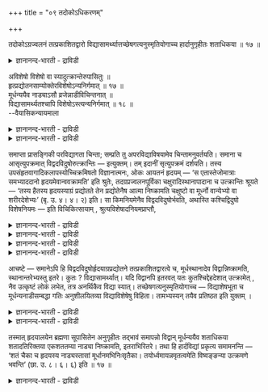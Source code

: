 +++
title = "०९ तदोकोऽधिकरणम्"

+++

तदोकोऽग्रज्वलनं तत्प्रकाशितद्वारो
विद्यासामर्थ्यात्तच्छेषगत्यनुस्मृतियोगाच्च हार्दानुगृहीतः शताधिकया ॥ १७
॥  
<details><summary>ज्ञानानन्द-भारती - द्राविडी</summary>

तदोगोक्रज्वलनम् तत्प्रगासिदत्वारो वित्यासामर्त्यात्तच्चे षगत्यनुस्म्रुदि
योगाच्च हार्दाऩुक्रुहीद: सदादिगया ॥ १७ ॥
</details>

अविशेषो विशेषो वा स्यादुत्क्रान्तेरुपासितुः ॥  
हृत्प्रद्योतनसाम्योक्तेरविशेषोऽन्यनिर्गमात् ॥ १७ ॥  
मूर्धन्ययैव नाड्याऽसौ व्रजेन्नाडीविचिन्तनात् ॥  
विद्यासामर्थ्यतश्चापि विशेषोऽस्त्यन्यनिर्गमात् ॥ १८ ॥  
--वैयासिकन्यायमाला

<details><summary>ज्ञानानन्द-भारती - द्राविडी</summary>

उबासगऩुडैय उत्किरान्दियिल् वित्यासम् इल्लै या? अल्लदु वित्यासम् उण्डा?
ह्रुदयम् पिरगासिक्कुम् ऎऩ्बदिल् समाऩत् तऩ्मै सॊल्वदाल्, मऱ्ऱवरिऩ्
उत्किरान्दियिलिरुन्दु वित्यासम् किडैयादु।
</details>

<details><summary>ज्ञानानन्द-भारती - द्राविडी</summary>

सिरसिलुळ्ळ नाडि वऴियागत्ताऩ् इवऩ् पोगिऱाऩ्। नाडियैये सिन्दऩै
सॆय्ददिऩालुम् उबासऩैयिऩ् सक्तियि ऩालुम्, मऱ्ऱवर् उत्किरान्दियिलिरुन्दु
वित्यासम् उण्डु,
</details>

समाप्ता प्रासङ्गिकी परविद्यागता चिन्ता; सम्प्रति तु अपरविद्याविषयामेव
चिन्तामनुवर्तयति। समाना च आसृत्युपक्रमात् विद्वदविदुषोरुत्क्रान्तिः —
इत्युक्तम्। तम् इदानीं सृत्युपक्रमं दर्शयति। तस्य
उपसंहृतवागादिकलापस्योच्चिक्रमिषतो विज्ञानात्मनः, ओकः आयतनं हृदयम् — ‘स
एतास्तेजोमात्राः समभ्याददानो हृदयमेवान्ववक्रामति’ इति श्रुतेः,
तदग्रप्रज्वलनपूर्विका चक्षुरादिस्थानापादाना च उत्क्रान्तिः श्रूयते —
‘तस्य हैतस्य हृदयस्याग्रं प्रद्योतते तेन प्रद्योतेनैष आत्मा निष्क्रामति
चक्षुष्टो वा मूर्ध्नो वान्येभ्यो वा शरीरदेशेभ्यः’ (बृ. उ. ४। ४। २)
इति। सा किमनियमेनैव विद्वदविदुषोर्भवति, अथास्ति कश्चिद्विदुषो
विशेषनियमः — इति विचिकित्सायाम् , श्रुत्यविशेषादनियमप्राप्तौ,

<details><summary>ज्ञानानन्द-भारती - द्राविडी</summary>

(उबासगऩ्, उबासऩै सॆय्यादवऩ् इव्विरु वर्गळिऩ् उत्क्रान्दियुम् ऒरे
मादिरिया अल्लदु वित्यासमुण्डा ऎऩ्ऱु सन्देहम्। हिरुदयत्तिऩ् नुऩियिल्
पिरगासम् इरुवरुक्कुम् सममायिरुप्पदाल् उत्क्रान्दियुम् समम्दाऩ् ऎऩ्ऱु
पूर्वबक्षम्।
</details>

<details><summary>ज्ञानानन्द-भारती - द्राविडी</summary>

उबासगऩ्, उबासऩा पलत्तालुम् सिरस्सिलुळ्ळ सुषुम्ऩा नाडि वऴियाग सॆल्वदै
तियाऩिप्पदालुम् उत्तम लोगत्तै अडैवदऱ्काग सुषुम्ऩा नाडि वऴियागच्
चॆल्गिऱाऩ्। मऱ्ऱवर्गळ् वेऱु नाडिगळ् वऴियागच् चॆल्गिऱार्गळ् ऎऩ्ऱु
विसेषमिरुक्किऱदु ऎऩ्ऱु सित्तान्दम्)।
</details>

<details><summary>ज्ञानानन्द-भारती - द्राविडी</summary>

मत्तियिल् वन्द परवित्यै विषयमाऩ सिन्दऩै मुडिन्दुविट्टदु। इप्पॊऴुदो,
अबरवित्या विषयमाग वुळ्ळ सिन्दऩैयैये तॊडर्गिऱार्। मार्क्कत्तिऩ्दुवक्कम्
वरैयिल् वित्वाऩुक्कुम् वित्वाऩल्लाद वऩुक्कुम् वॆळिक्किळम्बुवदु समाऩम्
ऎऩ्ऱु सॊल्लप् पट्टदु; इप्पॊऴुदु अन्द मार्क्कत्तिऩ् तुवक्कत्तैक्
काट्टुगिऱार्; अडङ्गिविट्ट वाक् मुदलिय कूट्टमुळ्ळव ऩाय्
वॆळिक्किळम्बविरुक्कुम् अन्द विक्ञाऩात्माविऱ्कु (जीवऩुक्कु) इरुप्पिडम्,
इरुक्कुम् इडम्, ह्रुदयम् 'अवऩ् इन्द तेजोमात्तिरैगळै नऩ्गु ऎडुत्तुक्
कॊण्डु ह्रुदयत्तैये अडैगिऱाऩ्” ऎऩ्ऱु सुरुदियिरुप्पदिऩाल् अदऩुडैय नुऩि
ज्वलिप्पदै मुऩ्ऩिट्टुक् कॊण्डु कण् मुदलिय स्ताऩङ्गळि लिरुन्दु मेल्
किळम्बुदल् सॊल्लप्पडुगिऱदु। “अन्द इवऩुडैय ह्रुदयत्तिऩ् नुऩि
ज्वलिक्किऱदु। अन्द वॆळिच्चत्तिऩाल् इन्द आत्मा कण् वऴियागवो, सिरस्
वऴियागवो, वेऱु सरीर तेसत्तिलिरुन्दो किळम्बु किऱाऩ्” (पिरुहत्।IV-४-२)
ऎऩ्ऱु। अदु नियममिल्लामल् उबासगऩ्, उबासगऩल्लादवऩ् इरुवरुक्कुमे
एऱ्पडुगिऱदा, अल्लदु उबासगऩुक्कु एदेऩुम् विसेष नियमम् उण्डा ऎऩ्ऱु
सन्देहम् वरुम्बोदु।
</details>

<details><summary>ज्ञानानन्द-भारती - द्राविडी</summary>

पूर्वबक्षम् : सुरुदियिल् विसेषमिल्लाददिऩाल् नियममिल्लै।
</details>

आचष्टे — समानेऽपि हि विद्वदविदुषोर्हृदयाग्रप्रद्योतने
तत्प्रकाशितद्वारत्वे च, मूर्धस्थानादेव विद्वान्निष्क्रामति,
स्थानान्तरेभ्यस्तु इतरे। कुतः ? विद्यासामर्थ्यात्। यदि विद्वानपि
इतरवत् यतः कुतश्चिद्देहदेशात् उत्क्रामेत् , नैव उत्कृष्टं लोकं लभेत,
तत्र अनर्थिकैव विद्या स्यात्। तच्छेषगत्यनुस्मृतियोगाच्च — विद्याशेषभूता
च मूर्धन्यनाडीसम्बद्धा गतिः अनुशीलयितव्या विद्याविशेषेषु विहिता।
तामभ्यस्यन् तयैव प्रतिष्ठत इति युक्तम् ।

<details><summary>ज्ञानानन्द-भारती - द्राविडी</summary>

सित्तान्दम्: ऎऩ्ऱु एऱ्पडुम्बोदु सॊल्गिऱार्। उबासगऩुक्कुम्,
उबासगऩल्लादवऩुक्कुम् ह्रुदयत् तिऩ् नुऩि ज्वलिप्पदु, अदिऩाल्
पिरगासप्पडुत्तप्पडुम् वऴियैयुडैयदु, ऎऩ्बदु (इरण्डुम्) समाऩमायिरुन्द
पोदिलुम्गूड, सिरस् ऎऩ्ऱ इडत्तिलिरुन्दुदाऩ् उबासगऩ् वॆळिक्किळम्बुगिऱाऩ्,
मऱ्ऱवर्गळो वेऱु इडङ्गळिलिरुन्दु। एऩ्? वित्यैयिऩ् सामर्त्तियत्तिऩाल्,
उबासगऩुक्कुम्गूड मऱ्ऱवर्गळैप्पोल एदेऩुमॊरु तेग तेसत्तिलिरुन्दु
पुऱप्पडुवाऩागिल् मेलाऩ लोगत्तै अडैयवे माट्टाऩ्। अप्पडियिरुन्दाल्,
उबासऩम् पिरयोजऩमऱ्ऱदागवे पोय्विडुम्।
</details>

<details><summary>ज्ञानानन्द-भारती - द्राविडी</summary>

अदऩुडैय अङ्गमाऩ कदियिऩ् निऩैप्पु इरुप्पदिऩालुम्, वित्यैक्कु अङ्गमायुळ्ळ
सिरसिलुळ्ळ नाडी सम्बन्दमाऩ कदियुम् पऱ्पल वित्यैगळिल् तियाऩिक्कवेण्डियदाग
विदिक्कप्पट्टिरुक्किऱदु। अदै अप्यासम् सॆय्गिऱवऩ् अन्द वऴियागवे पुऱप्पडु
किऱाऩ् ऎऩ्बदु नियायमागुम्।
</details>

तस्मात् हृदयालयेन ब्रह्मणा सूपासितेन अनुगृहीतः तद्भावं समापन्नो विद्वान्
मूर्धन्ययैव शताधिकया शतादतिरिक्तया एकशततम्या नाड्या निष्क्रामति,
इतराभिरितरे। तथा हि हार्दविद्यां प्रकृत्य समामनन्ति — ‘शतं चैका च
हृदयस्य नाड्यस्तासां मूर्धानमभिनिःसृतैका। तयोर्ध्वमायन्नमृतत्वमेति
विष्वङ्ङन्या उत्क्रमणे भवन्ति’ (छा. उ. ८। ६। ६) इति ॥ १७ ॥

<details><summary>ज्ञानानन्द-भारती - द्राविडी</summary>

आगैयाल् ह्रुदयत्तिल् कुडिगॊण्डिरुक्कुम्, नऩ्गु उबासिक्कप्पट्ट,
पिरह्मत्तिऩाल् अऩुक्रहिक्कप् पट्टवऩाय्, अदऩ् स्वरूबत्तै अडैन्दवऩाय्,
वित्वाऩ् सिरस्सिले उळ्ळ नूऱ्ऱुक्कु अदिगमाऩ, नूऱ्ऱुक्कु मेलाऩ,
नूऱ्ऱियॊऩ्ऱावदु नाडी वऴियाग वॆळिक्किळम्बुगिऱाऩ्। मऱ्ऱवर्गळ् वेऱु
वऴिगळाल् अव्विदमे, ह्रुदय सम्बन्दमाऩ (तहर) वित्यैयै ऎडुत्तुक्कॊण्डु
"ह्रुदयत्तिल् नूऱुम्, ऒऩ्ऱुमाग नाडीगळ् इरुक्किऩ्ऱऩ। अवैगळिल् ऒऩ्ऱु
सिरस्सै नोक्कि सॆल्लुगिऱदु। अदु वऴियाग मेले सॆल्लुबवऩ् मरणमऱ्ऱ तऩ्मैयै
अडैगिऱाऩ्। पलविदमाऩ वेऱु नाडिगळ् वॆळिक्किळम्बुवदिल् ताऩ् उबयोगप्पडु
किऩ्ऱऩ” ऎऩ्ऱु पिरसित्तम्।
</details>

